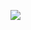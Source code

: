 ![](https://github.com/GerardSh/SoftwareUniversity/blob/main/99%20Attachments/Programming%20Basics%20-%20January%202024%20-%20Certificate.jpeg)
